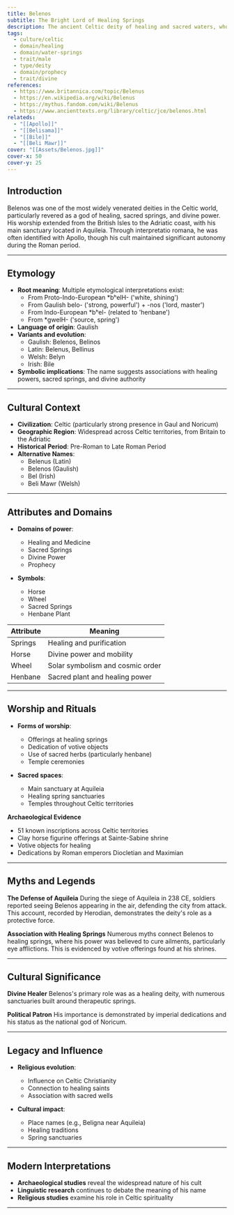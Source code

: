 ```yaml
---
title: Belenos
subtitle: The Bright Lord of Healing Springs
description: The ancient Celtic deity of healing and sacred waters, whose worship stretched from Britain to the Adriatic shores
tags:
  - culture/celtic
  - domain/healing
  - domain/water-springs
  - trait/male
  - type/deity
  - domain/prophecy
  - trait/divine
references:
  - https://www.britannica.com/topic/Belenus
  - https://en.wikipedia.org/wiki/Belenus
  - https://mythus.fandom.com/wiki/Belenus
  - https://www.ancienttexts.org/library/celtic/jce/belenos.html
relateds:
  - "[[Apollo]]"
  - "[[Belisama]]"
  - "[[Bile]]"
  - "[[Beli Mawr]]"
cover: "[[Assets/Belenos.jpg]]"
cover-x: 50
cover-y: 25
---
```

##  Introduction
Belenos was one of the most widely venerated deities in the Celtic world, particularly revered as a god of healing, sacred springs, and divine power. His worship extended from the British Isles to the Adriatic coast, with his main sanctuary located in Aquileia. Through interpretatio romana, he was often identified with Apollo, though his cult maintained significant autonomy during the Roman period.

---

## Etymology

- **Root meaning**: Multiple etymological interpretations exist:
  - From Proto-Indo-European *bʰelH- ('white, shining')
  - From Gaulish belo- ('strong, powerful') + -nos ('lord, master')
  - From Indo-European *bʰel- (related to 'henbane')
  - From *gwelH- ('source, spring')
- **Language of origin**: Gaulish
- **Variants and evolution**: 
  - Gaulish: Belenos, Belinos
  - Latin: Belenus, Bellinus
  - Welsh: Belyn
  - Irish: Bile
- **Symbolic implications**: The name suggests associations with healing powers, sacred springs, and divine authority

---

##  Cultural Context

- **Civilization**: Celtic (particularly strong presence in Gaul and Noricum)
- **Geographic Region**: Widespread across Celtic territories, from Britain to the Adriatic
- **Historical Period**: Pre-Roman to Late Roman Period
- **Alternative Names**:
  - Belenus (Latin)
  - Belenos (Gaulish)
  - Bel (Irish)
  - Beli Mawr (Welsh)

---

## Attributes and Domains

- **Domains of power**: 
  - Healing and Medicine
  - Sacred Springs
  - Divine Power
  - Prophecy

- **Symbols**: 
  - Horse
  - Wheel
  - Sacred Springs
  - Henbane Plant

| Attribute    | Meaning                           |
|--------------|-----------------------------------|
| Springs      | Healing and purification          |
| Horse        | Divine power and mobility         |
| Wheel        | Solar symbolism and cosmic order  |
| Henbane      | Sacred plant and healing power    |

---

## Worship and Rituals

- **Forms of worship**: 
  - Offerings at healing springs
  - Dedication of votive objects
  - Use of sacred herbs (particularly henbane)
  - Temple ceremonies

- **Sacred spaces**: 
  - Main sanctuary at Aquileia
  - Healing spring sanctuaries
  - Temples throughout Celtic territories

**Archaeological Evidence**
- 51 known inscriptions across Celtic territories
- Clay horse figurine offerings at Sainte-Sabine shrine
- Votive objects for healing
- Dedications by Roman emperors Diocletian and Maximian

---

## Myths and Legends

**The Defense of Aquileia**
During the siege of Aquileia in 238 CE, soldiers reported seeing Belenos appearing in the air, defending the city from attack. This account, recorded by Herodian, demonstrates the deity's role as a protective force.

**Association with Healing Springs**
Numerous myths connect Belenos to healing springs, where his power was believed to cure ailments, particularly eye afflictions. This is evidenced by votive offerings found at his shrines.

---

## Cultural Significance

**Divine Healer**
Belenos's primary role was as a healing deity, with numerous sanctuaries built around therapeutic springs.

**Political Patron**
His importance is demonstrated by imperial dedications and his status as the national god of Noricum.

---

## Legacy and Influence

- **Religious evolution**:
  - Influence on Celtic Christianity
  - Connection to healing saints
  - Association with sacred wells

- **Cultural impact**:
  - Place names (e.g., Beligna near Aquileia)
  - Healing traditions
  - Spring sanctuaries

---

## Modern Interpretations

- **Archaeological studies** reveal the widespread nature of his cult
- **Linguistic research** continues to debate the meaning of his name
- **Religious studies** examine his role in Celtic spirituality

---